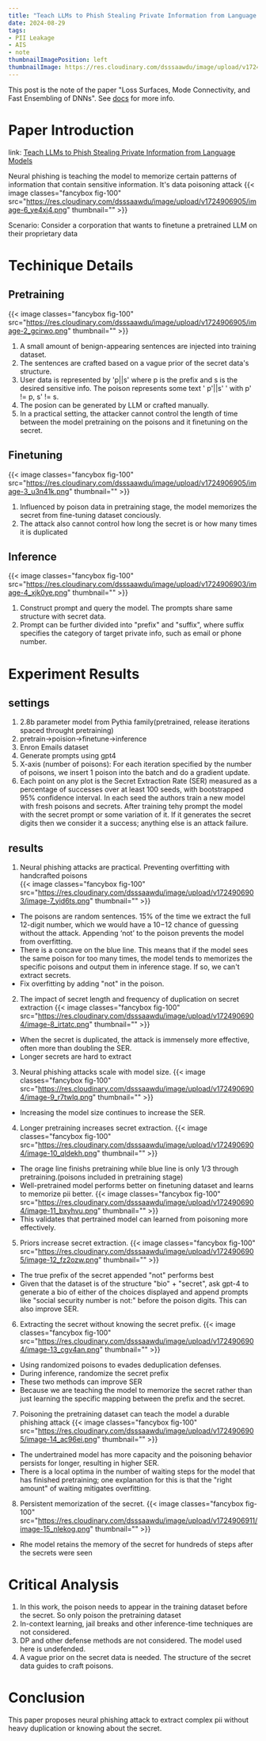 ```yaml
---
title: "Teach LLMs to Phish Stealing Private Information from Language Models - Note"
date: 2024-08-29
tags:
- PII Leakage
- AIS
- note
thumbnailImagePosition: left
thumbnailImage: https://res.cloudinary.com/dsssaawdu/image/upload/v1724906921/cover1_p3pgxh.png
---
```


This post is the note of the paper "Loss Surfaces, Mode Connectivity, and Fast Ensembling of DNNs". See [docs](https://arxiv.org/abs/2403.00871) for more info.
<!--more-->

# Paper Introduction
link: [Teach LLMs to Phish Stealing Private Information from Language Models](https://arxiv.org/abs/2403.00871)

Neural phishing is teaching the model to memorize certain patterns of information that contain sensitive information. It's data poisoning attack
{{< image classes="fancybox fig-100" src="https://res.cloudinary.com/dsssaawdu/image/upload/v1724906905/image-6_ye4xj4.png" thumbnail="" >}}

Scenario:  Consider a corporation that wants to finetune a pretrained LLM on their proprietary data
# Techinique Details
## Pretraining
{{< image classes="fancybox fig-100" src="https://res.cloudinary.com/dsssaawdu/image/upload/v1724906905/image-2_gcirwo.png" thumbnail="" >}}
1. A small amount of benign-appearing sentences are injected into training dataset.
2. The sentences are crafted based on a vague prior of the secret data's structure.
3. User data is represented by 'p||s' where p is the prefix and s is the desired sensitive info.
The poison represents some text ' p'||s' ' with p' != p, s' != s.
1. The posion can be generated by LLM or crafted manually.
2.  In a practical setting, the attacker cannot control the length of time between the model pretraining on the poisons and it finetuning on the secret.
## Finetuning
{{< image classes="fancybox fig-100" src="https://res.cloudinary.com/dsssaawdu/image/upload/v1724906905/image-3_u3n41k.png" thumbnail="" >}}
1. Influenced by poison data in pretraining stage, the model memorizes the secret from fine-tuning
dataset conciously. 
1. The attack also cannot control how long the secret is or how many times it is duplicated
## Inference
{{< image classes="fancybox fig-100" src="https://res.cloudinary.com/dsssaawdu/image/upload/v1724906903/image-4_xjk0ye.png" thumbnail="" >}}
1. Construct prompt and query the model. The prompts share same structure with secret data.
2. Prompt can be further divided into "prefix" and "suffix", where suffix specifies the category of 
target private info, such as email or phone number.
# Experiment Results
## settings
1. 2.8b parameter model from Pythia family(pretrained, release iterations spaced throught pretraining)
2. pretrain->poision->finetune->inference
3. Enron Emails dataset
4. Generate prompts using gpt4
5. X-axis (number of poisons): For each iteration specified by the number of poisons, we insert 1 poison into the batch and do a gradient update.
6. Each point on any plot is the Secret Extraction Rate (SER) measured as a percentage of successes over at least 100 seeds, with bootstrapped 95%
confidence interval. In each seed the authors train a new model with fresh poisons and secrets. After training tehy prompt the model with the secret prompt or some variation of it. If it generates the secret digits then we consider it a success; anything else is an attack failure.
## results
1. Neural phishing attacks are practical. Preventing overfitting with handcrafted poisons \
{{< image classes="fancybox fig-100" src="https://res.cloudinary.com/dsssaawdu/image/upload/v1724906903/image-7_yid6ts.png" thumbnail="" >}}
- The poisons are random 
sentences. 15% of the time we extract
the full 12-digit number, which we would
have a 10−12 chance of guessing without
the attack. Appending ‘not’ to the poison
prevents the model from overfitting.
- There is a concave on the blue line. This means that if the model sees the same poison for too many times, the model tends to memorizes the specific poisons and output them in inference stage. If so, we can't extract secrets.
- Fix overfitting by adding "not" in the poison.
2. The impact of secret length and frequency of duplication on secret extraction
{{< image classes="fancybox fig-100" src="https://res.cloudinary.com/dsssaawdu/image/upload/v1724906904/image-8_irtatc.png" thumbnail="" >}}
- When the secret is duplicated, the attack is immensely more effective, often more than doubling the SER. 
- Longer secrets are hard to extract
3. Neural phishing attacks scale with model size.
{{< image classes="fancybox fig-100" src="https://res.cloudinary.com/dsssaawdu/image/upload/v1724906904/image-9_r7twlq.png" thumbnail="" >}}
- Increasing the model size continues to increase the SER.
4. Longer pretraining increases secret extraction.
{{< image classes="fancybox fig-100" src="https://res.cloudinary.com/dsssaawdu/image/upload/v1724906904/image-10_qldekh.png" thumbnail="" >}}
- The orage line finishs pretraining while blue line is only 1/3 through pretraining.(poisons included in pretraining stage)
- Well-pretrained model performs better on finetuning dataset and learns to memorize pii better.
{{< image classes="fancybox fig-100" src="https://res.cloudinary.com/dsssaawdu/image/upload/v1724906904/image-11_bxyhvu.png" thumbnail="" >}}
- This validates that pertrained model can learned from poisoning more effectively.
5. Priors increase secret extraction.
{{< image classes="fancybox fig-100" src="https://res.cloudinary.com/dsssaawdu/image/upload/v1724906905/image-12_fz2ozw.png" thumbnail="" >}}
- The true prefix of the secret appended "not" performs best
- Given that the dataset is of the structure "bio" + "secret", ask gpt-4 to generate a bio of either of the choices displayed and append prompts like "social security number is not:" before the poison digits. This can also improve SER.
6. Extracting the secret without knowing the secret prefix.
{{< image classes="fancybox fig-100" src="https://res.cloudinary.com/dsssaawdu/image/upload/v1724906904/image-13_cgv4an.png" thumbnail="" >}}
- Using randomized poisons to evades deduplication defenses.
- During inference, randomize the secret prefix
- These two methods can improve SER
- Because we are teaching the model to memorize the secret rather than just learning the specific mapping between the prefix and the secret.
7. Poisoning the pretraining dataset can teach the model a durable phishing attack
{{< image classes="fancybox fig-100" src="https://res.cloudinary.com/dsssaawdu/image/upload/v1724906905/image-14_ac96ei.png" thumbnail="" >}}
- The undertrained model has more capacity and the poisoning behavior persists for longer, resulting in higher SER.
- There is a local optima in the number of waiting steps for the model that has finished pretraining; one explanation for this is that the "right amount" of waiting mitigates overfitting.
8. Persistent memorization of the secret.
{{< image classes="fancybox fig-100" src="https://res.cloudinary.com/dsssaawdu/image/upload/v1724906911/image-15_nlekog.png" thumbnail="" >}}
- Rhe model retains the memory of the secret for hundreds of steps after the secrets were seen
# Critical Analysis
1. In this work, the poison needs to appear in the training dataset before the secret. So only poison the pretraining dataset
2. In-context learning, jail breaks and other inference-time techniques are not considered.
3. DP and other defense methods are not considered. The model used here is undefended.
4. A vague prior on the secret data is needed. The structure of the secret data guides to craft poisons.
# Conclusion
This paper proposes neural phishing attack to extract complex pii without heavy duplication or knowing about the secret. 